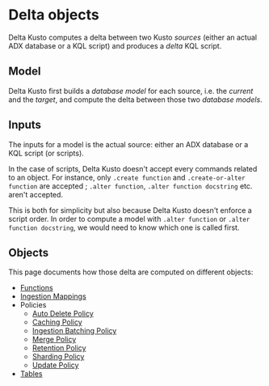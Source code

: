 # Delta objects

Delta Kusto computes a delta between two Kusto *sources* (either an actual ADX database or a KQL script) and produces a *delta* KQL script.

## Model

Delta Kusto first builds a *database model* for each source, i.e. the *current* and the *target*, and compute the delta between those two *database models*.

## Inputs

The inputs for a model is the actual source:  either an ADX database or a KQL script (or scripts).

In the case of scripts, Delta Kusto doesn't accept every commands related to an object.  For instance, only `.create function` and `.create-or-alter function` are accepted ; `.alter function`, `.alter function docstring` etc. aren't accepted.

This is both for simplicity but also because Delta Kusto doesn't enforce a script order.  In order to compute a model with `.alter function` or `.alter function docstring`, we would need to know which one is called first.

## Objects

This page documents how those delta are computed on different objects:

* [Functions](functions.md)
* [Ingestion Mappings](ingestion-mappings.md)
* Policies
    * [Auto Delete Policy](policies/auto-delete.md)
    * [Caching Policy](policies/caching.md)
    * [Ingestion Batching Policy](policies/ingestion-batching.md)
    * [Merge Policy](policies/merge.md)
    * [Retention Policy](policies/retention.md)
    * [Sharding Policy](policies/sharding.md)
    * [Update Policy](policies/update.md)
* [Tables](tables.md)
